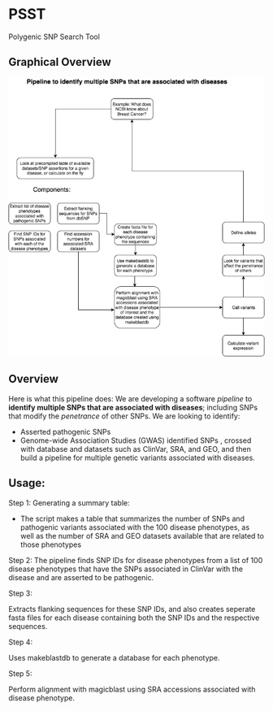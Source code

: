# PSST
Polygenic SNP Search Tool

## Graphical Overview

![Workflow](/media/Polygenic_SNP_Search_Tool.png?raw=true "Workflow.png")

## Overview

Here is what this pipeline does: We are developing a software *pipeline* to **identify multiple SNPs that are associated with diseases**; including SNPs that modify the *penetrance* of other SNPs. We are looking to identify:
* Asserted pathogenic SNPs
* Genome-wide Association Studies (GWAS) identified SNPs
, crossed with database and datasets such as ClinVar, SRA, and GEO, and then build a pipeline for multiple genetic variants associated with diseases.


## Usage:

Step 1:
Generating a summary table:

* The script makes a table that summarizes the number of SNPs and pathogenic variants associated with the 100 disease phenotypes, as well as the number of SRA and GEO datasets available that are related to those phenotypes

Step 2:
The pipeline finds SNP IDs for disease phenotypes from a list of 100 disease phenotypes that have the SNPs associated in ClinVar with the disease and are asserted to be pathogenic.

Step 3:

Extracts flanking sequences for these SNP IDs, and also creates seperate fasta files for each disease containing both the SNP IDs and the respective sequences.

Step 4:

Uses makeblastdb to generate a database for each phenotype.

Step 5:

Perform alignment with magicblast using SRA accessions associated with disease phenotype.



